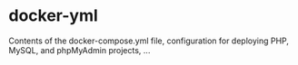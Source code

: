 # docker-yml
Contents of the docker-compose.yml file, configuration for deploying PHP, MySQL, and phpMyAdmin projects, ...
